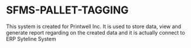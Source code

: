 # SFMS-PALLET-TAGGING
This system is created for Printwell Inc. It is used to store data, view and generate report regarding on the created data and it is actually connect to ERP Syteline System
